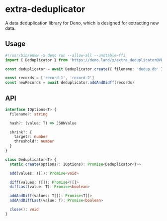 # extra-deduplicator
A data deduplication library for Deno,
which is designed for extracting new data.

## Usage
```ts
#!/usr/bin/envw -S deno run --allow-all --unstable-ffi
import { Deduplicator } from 'https://deno.land/x/extra_deduplicator@VERSION/mod.ts'

const deduplicator = await Deduplicator.create({ filename: 'dedup.db' })

const records = ['record-1', 'record-2']
const newRecords = await deduplicator.addAndDidff(records)
```

## API
```ts
interface IOptions<T> {
  filename?: string

  hash?: (value: T) => JSONValue

  shrink?: {
    target?: number
    threshold?: number
  }
}

class Deduplicator<T> {
  static create(options?: IOptions): Promise<Deduplicator<T>>

  add(values: T[]): Promise<void>

  diff(values: T[]): Promise<T[]>
  diffLast(value: T): Promise<boolean>

  addAndDiff(values: T[]): Promise<T[]>
  addAndDiffLast(value: T): Promise<boolean>

  close(): void
}
```
